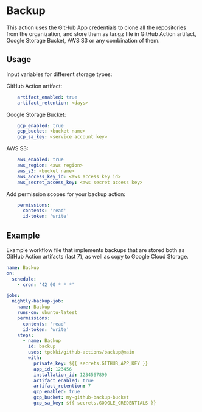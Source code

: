 # Backup

This action uses the GitHub App credentials to clone all the repositories from the organization, and store them as tar.gz file in GitHub Action artifact, Google Storage Bucket, AWS S3 or any combination of them.

## Usage

Input variables for different storage types:

GitHub Action artifact:
```yaml
    artifact_enabled: true
    artifact_retention: <days>
```

Google Storage Bucket:
```yaml
    gcp_enabled: true
    gcp_bucket: <bucket name>
    gcp_sa_key: <service account key>
```

AWS S3:
```yaml
    aws_enabled: true
    aws_region: <aws region>
    aws_s3: <bucket name>
    aws_access_key_id: <aws access key id>
    aws_secret_access_key: <aws secret access key>
```

Add permission scopes for your backup action:
```yaml
    permissions:
      contents: 'read'
      id-token: 'write'
```

## Example
Example workflow file that implements backups that are stored both as GitHub Action artifacts (last 7), as well as copy to Google Cloud Storage.

```yaml
name: Backup
on:
  schedule:
    - cron: '42 00 * * *'

jobs:
  nightly-backup-job:
    name: Backup
    runs-on: ubuntu-latest
    permissions:
      contents: 'read'
      id-token: 'write'
    steps:
      - name: Backup
        id: backup
        uses: tpokki/github-actions/backup@main
        with:
          private_key: ${{ secrets.GITHUB_APP_KEY }}
          app_id: 123456
          installation_id: 1234567890
          artifact_enabled: true
          artifact_retention: 7
          gcp_enabled: true
          gcp_bucket: my-github-backup-bucket
          gcp_sa_key: ${{ secrets.GOOGLE_CREDENTIALS }}
```
